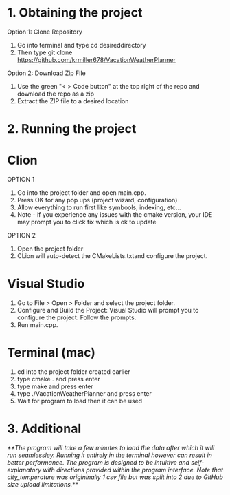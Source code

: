 # 1. Obtaining the project

Option 1: Clone Repository
1. Go into terminal and type cd desireddirectory
2. Then type git clone https://github.com/krmiller678/VacationWeatherPlanner

Option 2: Download Zip File
1. Use the green "< > Code button" at the top right of the repo and download the repo as a zip
2. Extract the ZIP file to a desired location

# 2. Running the project

# Clion
OPTION 1
1. Go into the project folder and open main.cpp.
2. Press OK for any pop ups (project wizard, configuration)
3. Allow everything to run first like symbools, indexing, etc...
4. Note - if you experience any issues with the cmake version, your IDE may prompt you to click fix which is ok to update

OPTION 2
1. Open the project folder
2. CLion will auto-detect the CMakeLists.txtand configure the project.

# Visual Studio
1. Go to File > Open > Folder and select the project folder.
2. Configure and Build the Project: Visual Studio will prompt you to configure the project. Follow the prompts.
3. Run main.cpp.

# Terminal (mac)
1. cd into the project folder created earlier
2. type     cmake .    and press enter
3. type     make       and press enter
4. type     ./VacationWeatherPlanner       and press enter
5. Wait for program to load then it can be used

# 3. Additional
_**The program will take a few minutes to load the data after which it will run seamlessley. Running it entirely 
in the terminal however can result in better performance. 
The program is designed to be intuitive and self-explanatory with directions provided within the program interface.
Note that city_temperature was origininally 1 csv file but was split into 2 due to GitHub size upload limitations._** 



